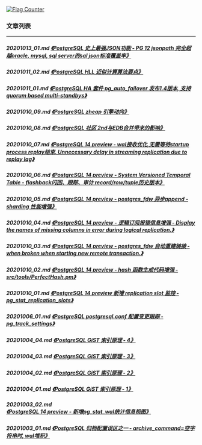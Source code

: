 <a rel="nofollow" href="http://info.flagcounter.com/h9V1"  ><img src="http://s03.flagcounter.com/count/h9V1/bg_FFFFFF/txt_000000/border_CCCCCC/columns_2/maxflags_12/viewers_0/labels_0/pageviews_0/flags_0/"  alt="Flag Counter"  border="0"  ></a>  
  
### 文章列表  
----  
##### 20201013_01.md   [《PostgreSQL 史上最强JSON功能 - PG 12 jsonpath 完全超越oracle, mysql, sql server的sql json标准覆盖率》](20201013_01.md)  
##### 20201011_02.md   [《PostgreSQL HLL 近似计算算法要点》](20201011_02.md)  
##### 20201011_01.md   [《PostgreSQL HA 套件 pg_auto_failover 发布1.4版本, 支持quorum based multi-standbys》](20201011_01.md)  
##### 20201010_09.md   [《PostgreSQL zheap 引擎动向》](20201010_09.md)  
##### 20201010_08.md   [《PostgreSQL 社区 2nd与EDB合并带来的影响》](20201010_08.md)  
##### 20201010_07.md   [《PostgreSQL 14 preview - wal接收优化,无需等待startup process replay结束. Unnecessary delay in streaming replication due to replay lag》](20201010_07.md)  
##### 20201010_06.md   [《PostgreSQL 14 preview - System Versioned Temporal Table - flashback闪回、跟踪、审计 record/row/tuple历史版本》](20201010_06.md)  
##### 20201010_05.md   [《PostgreSQL 14 preview - postgres_fdw 异步append - sharding 性能增强》](20201010_05.md)  
##### 20201010_04.md   [《PostgreSQL 14 preview - 逻辑订阅报错信息增强 - Display the names of missing columns in error during logical replication.》](20201010_04.md)  
##### 20201010_03.md   [《PostgreSQL 14 preview - postgres_fdw 自动重建链接 - when broken when starting new remote transaction.》](20201010_03.md)  
##### 20201010_02.md   [《PostgreSQL 14 preview - hash 函数生成代码增强 - src/tools/PerfectHash.pm》](20201010_02.md)  
##### 20201010_01.md   [《PostgreSQL 14 preview 新增 replication slot 监控 - pg_stat_replication_slots》](20201010_01.md)  
##### 20201006_01.md   [《PostgreSQL postgresql.conf 配置变更跟踪 - pg_track_settings》](20201006_01.md)  
##### 20201004_04.md   [《PostgreSQL GiST 索引原理 - 4》](20201004_04.md)  
##### 20201004_03.md   [《PostgreSQL GiST 索引原理 - 3》](20201004_03.md)  
##### 20201004_02.md   [《PostgreSQL GiST 索引原理 - 2》](20201004_02.md)  
##### 20201004_01.md   [《PostgreSQL GiST 索引原理 - 1》](20201004_01.md)  
##### 20201003_02.md   [《PostgreSQL 14 preview - 新增pg_stat_wal统计信息视图》](20201003_02.md)  
##### 20201003_01.md   [《PostgreSQL 归档配置误区之一 - archive_command=空字符串时, wal堆积》](20201003_01.md)  
